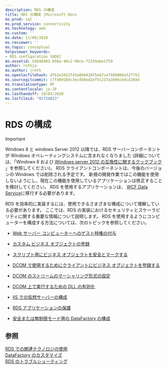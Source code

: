 ```yaml
---
description: RDS の構成
title: RDS の構成 |Microsoft Docs
ms.prod: sql
ms.prod_service: connectivity
ms.technology: ado
ms.custom: ''
ms.date: 11/09/2018
ms.reviewer: ''
ms.topic: conceptual
helpviewer_keywords:
- RDS configuration [ADO]
ms.assetid: 5dd48483-858a-48c2-98ce-f2359abe1f59
author: rothja
ms.author: jroth
ms.openlocfilehash: d7b1e2652f43a094429f5eb7ce7489006e52f752
ms.sourcegitcommit: c7f40918dc3ecdb0ed2ef5c237a3996cb4cd268d
ms.translationtype: MT
ms.contentlocale: ja-JP
ms.lasthandoff: 10/05/2020
ms.locfileid: "91724823"
---
```

# <a name="configuring-rds"></a>RDS の構成
> [!IMPORTANT]
>  Windows 8 と windows Server 2012 以降では、RDS サーバーコンポーネントが Windows オペレーティングシステムに含まれなくなりました (詳細については、「Windows 8 および [Windows server 2012 の互換性に関するクックブック](https://www.microsoft.com/download/details.aspx?id=27416) 」を参照してください)。 RDS クライアントコンポーネントは、今後のバージョンの Windows では削除される予定です。 新規の開発作業ではこの機能を使用しないようにし、現在この機能を使用しているアプリケーションは修正することを検討してください。 RDS を使用するアプリケーションは、 [WCF Data Service](/dotnet/framework/wcf/)に移行する必要があります。  
  
 RDS を効率的に実装するには、使用できるさまざまな構成について理解している必要があります。 ここでは、RDS の実装におけるセキュリティとスケーラビリティに関する重要な情報について説明します。 RDS を使用するようにコンピューターを構成する方法については、次のトピックを参照してください。  
  
-   [Web サーバー コンピューターへのゲスト特権の付与](./granting-guest-privileges-to-a-web-server-computer.md)  
  
-   [カスタム ビジネス オブジェクトの登録](./registering-a-custom-business-object.md)  
  
-   [スクリプト用にビジネス オブジェクトを安全とマークする](./marking-business-objects-as-safe-for-scripting.md)  
  
-   [DCOM で使用するためにクライアントにビジネス オブジェクトを登録する](./registering-business-objects-on-the-client-for-use-with-dcom.md)  
  
-   [DCOM のストリームのマーシャリング形式の設定](./setting-dcom-stream-marshaling-format.md)  
  
-   [DCOM 上で実行するための DLL の有効化](./enabling-a-dll-to-run-on-dcom.md)  
  
-   [IIS での仮想サーバーの構成](./configuring-virtual-servers-on-iis.md)  
  
-   [RDS アプリケーションの保護](./securing-rds-applications.md)  
  
-   [安全または無制限モード用の DataFactory の構成](./configuring-datafactory-for-safe-or-unrestricted-modes.md)  
  
## <a name="see-also"></a>参照  
 [RDS での関連テクノロジの使用](./using-related-technologies-with-rds.md)   
 [DataFactory のカスタマイズ](./datafactory-customization.md)   
 [RDS のトラブルシューティング](./troubleshooting-rds.md)